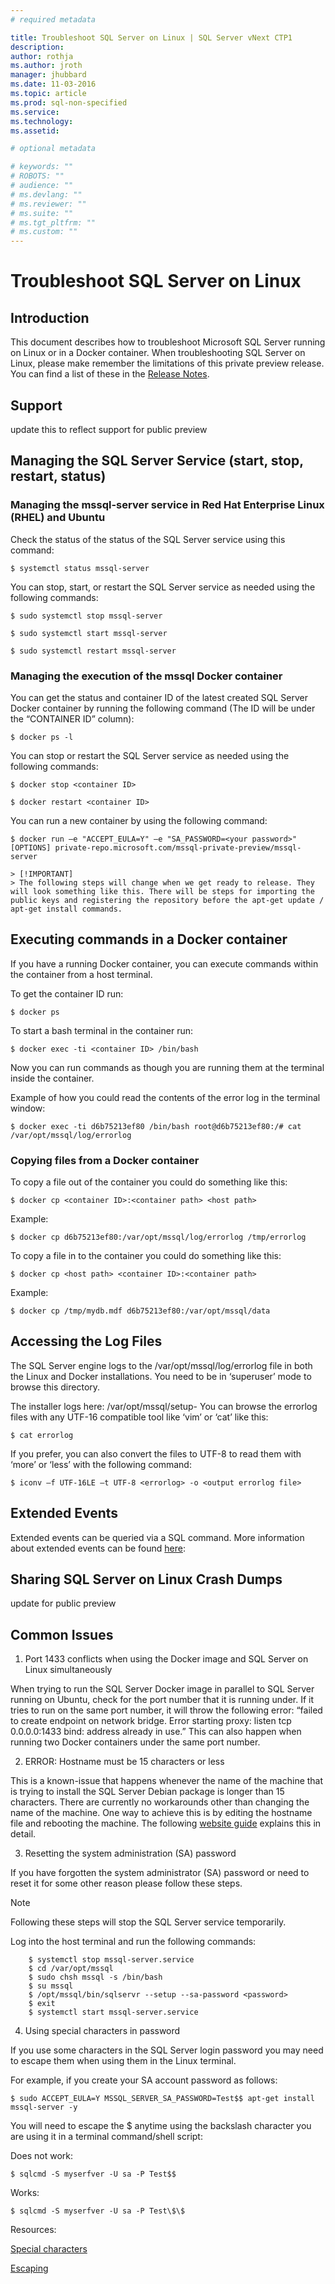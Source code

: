```yaml
---
# required metadata

title: Troubleshoot SQL Server on Linux | SQL Server vNext CTP1
description: 
author: rothja 
ms.author: jroth 
manager: jhubbard
ms.date: 11-03-2016
ms.topic: article
ms.prod: sql-non-specified
ms.service: 
ms.technology: 
ms.assetid: 

# optional metadata

# keywords: ""
# ROBOTS: ""
# audience: ""
# ms.devlang: ""
# ms.reviewer: ""
# ms.suite: ""
# ms.tgt_pltfrm: ""
# ms.custom: ""
---
```

# Troubleshoot SQL Server on Linux

## Introduction

This document describes how to troubleshoot Microsoft SQL Server running on Linux or in a Docker container. When troubleshooting SQL Server on Linux, please make remember the limitations of this private preview release. You can find a list of these in the [Release Notes](sql-server-linux-release-notes.md).

## Support

update this to reflect support for public preview

## Managing the SQL Server Service (start, stop, restart, status)

### Managing the mssql-server service in Red Hat Enterprise Linux (RHEL) and Ubuntu 

Check the status of the status of the SQL Server service using this command:

    $ systemctl status mssql-server

You can stop, start, or restart the SQL Server service as needed using the following commands:

    $ sudo systemctl stop mssql-server

    $ sudo systemctl start mssql-server
    
    $ sudo systemctl restart mssql-server

### Managing the execution of the mssql Docker container

You can get the status and container ID of the latest created SQL Server Docker container by running the following command (The ID will be under the “CONTAINER ID” column):

    $ docker ps -l

You can stop or restart the SQL Server service as needed using the following commands:

    $ docker stop <container ID> 

    $ docker restart <container ID> 

You can run a new container by using the following command:

	$ docker run –e "ACCEPT_EULA=Y" –e "SA_PASSWORD=<your password>" [OPTIONS] private-repo.microsoft.com/mssql-private-preview/mssql-server 

    > [!IMPORTANT]
    > The following steps will change when we get ready to release. They will look something like this. There will be steps for importing the public keys and registering the repository before the apt-get update / apt-get install commands. 


## Executing commands in a Docker container

If you have a running Docker container, you can execute commands within the container from a host terminal.

To get the container ID run:
    
    $ docker ps

To start a bash terminal in the container run:

    $ docker exec -ti <container ID> /bin/bash

Now you can run commands as though you are running them at the terminal inside the container.

Example of how you could read the contents of the error log in the terminal window:

    $ docker exec -ti d6b75213ef80 /bin/bash root@d6b75213ef80:/# cat /var/opt/mssql/log/errorlog

### Copying files from a Docker container

To copy a file out of the container you could do something like this:
    
    $ docker cp <container ID>:<container path> <host path>

Example:
    
    $ docker cp d6b75213ef80:/var/opt/mssql/log/errorlog /tmp/errorlog

To copy a file in to the container you could do something like this:
    
    $ docker cp <host path> <container ID>:<container path>

Example:
    
    $ docker cp /tmp/mydb.mdf d6b75213ef80:/var/opt/mssql/data

## Accessing the Log Files
    
The SQL Server engine logs to the /var/opt/mssql/log/errorlog file in both the Linux and Docker installations. You need to be in ‘superuser’ mode to browse this directory.

The installer logs here: /var/opt/mssql/setup-<a time stamp representing time of install>
You can browse the errorlog files with any UTF-16 compatible tool like ‘vim’ or ‘cat’ like this: 

    $ cat errorlog

If you prefer, you can also convert the files to UTF-8 to read them with ‘more’ or ‘less’ with the following command:
    
    $ iconv –f UTF-16LE –t UTF-8 <errorlog> -o <output errorlog file>

## Extended Events

 Extended events can be queried via a SQL command.  More information about extended events can be found [here](https://technet.microsoft.com/en-us/library/bb630282.aspx):

## Sharing SQL Server on Linux Crash Dumps 

update for public preview

## Common Issues

1. Port 1433 conflicts when using the Docker image and SQL Server on Linux simultaneously

 When trying to run the SQL Server Docker image in parallel to SQL Server running on Ubuntu, check for the port number that it is running under. If it tries to run on the same port number, it will throw the following error: “failed to create endpoint <container name> on network bridge. Error starting proxy: listen tcp 0.0.0.0:1433 bind: address already in use.” This can also happen when running two Docker containers under the same port number.

2. ERROR: Hostname must be 15 characters or less

 This is a known-issue that happens whenever the name of the machine that is trying to install the SQL Server Debian package is longer than 15 characters. There are currently no workarounds other than changing the name of the machine. One way to achieve this is by editing the hostname file and rebooting the machine. The following [website guide](http://www.cyberciti.biz/faq/ubuntu-change-hostname-command/) explains this in detail.

3. Resetting the system administration (SA) password

 If you have forgotten the system administrator (SA) password or need to reset it for some other reason please follow these steps.

 > [!NOTE]
 > Following these steps will stop the SQL Server service temporarily.

 Log into the host terminal and run the following commands:

        $ systemctl stop mssql-server.service
        $ cd /var/opt/mssql
        $ sudo chsh mssql -s /bin/bash
        $ su mssql
        $ /opt/mssql/bin/sqlservr --setup --sa-password <password>
        $ exit
        $ systemctl start mssql-server.service

4. Using special characters in password

If you use some characters in the SQL Server login password you may need to escape them when using them in the Linux terminal.

For example, if you create your SA account password as follows:

    $ sudo ACCEPT_EULA=Y MSSQL_SERVER_SA_PASSWORD=Test$$ apt-get install mssql-server -y

You will need to escape the $ anytime using the backslash character you are using it in a terminal command/shell script:

Does not work:

    $ sqlcmd -S myserfver -U sa -P Test$$

Works:

    $ sqlcmd -S myserfver -U sa -P Test\$\$

Resources:

[Special characters](http://tldp.org/LDP/abs/html/special-chars.html)

[Escaping](http://tldp.org/LDP/abs/html/escapingsection.html)
